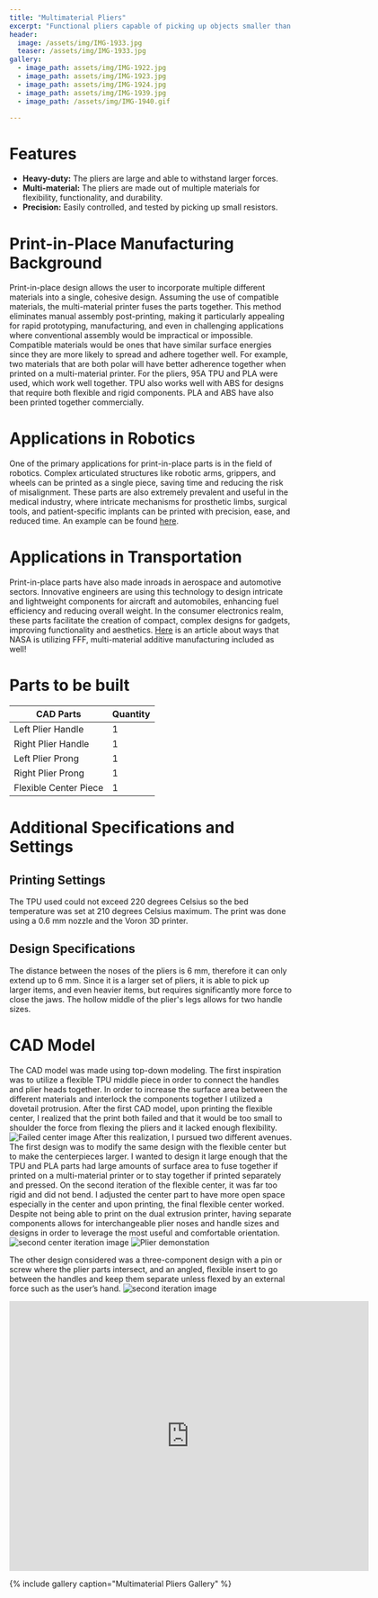 ```yaml
---
title: "Multimaterial Pliers"
excerpt: "Functional pliers capable of picking up objects smaller than 6 mm"
header:
  image: /assets/img/IMG-1933.jpg
  teaser: /assets/img/IMG-1933.jpg
gallery:
  - image_path: assets/img/IMG-1922.jpg
  - image_path: assets/img/IMG-1923.jpg
  - image_path: assets/img/IMG-1924.jpg
  - image_path: assets/img/IMG-1939.jpg
  - image_path: /assets/img/IMG-1940.gif

---
```


# Features

* **Heavy-duty:** The pliers are large and able to withstand larger forces. 
* **Multi-material:** The pliers are made out of multiple materials for flexibility, functionality, and durability.
* **Precision:** Easily controlled, and tested by picking up small resistors. 

# Print-in-Place Manufacturing Background
Print-in-place design allows the user to incorporate multiple different materials into a single, cohesive design. Assuming the use of compatible materials, the multi-material printer fuses the parts together. This method eliminates manual assembly post-printing, making it particularly appealing for rapid prototyping, manufacturing, and even in challenging applications where conventional assembly would be impractical or impossible. Compatible materials would be ones that have similar surface energies since they are more likely to spread and adhere together well. For example, two materials that are both polar will have better adherence together when printed on a multi-material printer. For the pliers, 95A TPU and PLA were used, which work well together. TPU also works well with ABS for designs that require both flexible and rigid components. PLA and ABS have also been printed together commercially. 

# Applications in Robotics
One of the primary applications for print-in-place parts is in the field of robotics. Complex articulated structures like robotic arms, grippers, and wheels can be printed as a single piece, saving time and reducing the risk of misalignment. These parts are also extremely prevalent and useful in the medical industry, where intricate mechanisms for prosthetic limbs, surgical tools, and patient-specific implants can be printed with precision, ease, and reduced time. An example can be found [here](https://ieeexplore.ieee.org/abstract/document/9068247).

# Applications in Transportation
Print-in-place parts have also made inroads in aerospace and automotive sectors. Innovative engineers are using this technology to design intricate and lightweight components for aircraft and automobiles, enhancing fuel efficiency and reducing overall weight. In the consumer electronics realm, these parts facilitate the creation of compact, complex designs for gadgets, improving functionality and aesthetics. [Here](https://www.techbriefs.com/component/content/article/tb/stories/blog/35871) is an article about ways that NASA is utilizing FFF, multi-material additive manufacturing included as well!

# Parts to be built

| CAD Parts  | Quantity  | 
| ------------- | ------------- | 
| Left Plier Handle  | 1  | 
| Right Plier Handle | 1  | 
| Left Plier Prong  | 1  | 
| Right Plier Prong  | 1  | 
| Flexible Center Piece   | 1  | 

# Additional Specifications and Settings
## Printing Settings
The TPU used could not exceed 220 degrees Celsius so the bed temperature was set at 210 degrees Celsius maximum. The print was done using a 0.6 mm nozzle and the Voron 3D printer. 
## Design Specifications
The distance between the noses of the pliers is 6 mm, therefore it can only extend up to 6 mm. Since it is a larger set of pliers, it is able to pick up larger items, and even heavier items, but requires significantly more force to close the jaws. The hollow middle of the plier's legs allows for two handle sizes.

# CAD Model
The CAD model was made using top-down modeling. The first inspiration was to utilize a flexible TPU middle piece in order to connect the handles and plier heads together. In order to increase the surface area between the different materials and interlock the components together I utilized a dovetail protrusion. After the first CAD model, upon printing the flexible center, I realized that the print both failed and that it would be too small to shoulder the force from flexing the pliers and it lacked enough flexibility. 
![Failed center image](/assets/img/IMG-1924.jpg)
After this realization, I pursued two different avenues. The first design was to modify the same design with the flexible center but to make the centerpieces larger. I wanted to design it large enough that the TPU and PLA parts had large amounts of surface area to fuse together if printed on a multi-material printer or to stay together if printed separately and pressed. On the second iteration of the flexible center, it was far too rigid and did not bend. I adjusted the center part to have more open space especially in the center and upon printing, the final flexible center worked. Despite not being able to print on the dual extrusion printer, having separate components allows for interchangeable plier noses and handle sizes and designs in order to leverage the most useful and comfortable orientation. 
![second center iteration image](/assets/img/IMG-1923.jpg)
![Plier demonstation](/assets/img/IMG_1940.gif)

The other design considered was a three-component design with a pin or screw where the plier parts intersect, and an angled, flexible insert to go between the handles and keep them separate unless flexed by an external force such as the user’s hand. 
![second iteration image](/assets/img/IMG-1939.jpg)

<iframe src="https://vanderbilt643.autodesk360.com/shares/public/SH512d4QTec90decfa6e9917c3152dfdc28b?mode=embed" width="640" height="480" allowfullscreen="true" webkitallowfullscreen="true" mozallowfullscreen="true"  frameborder="0"></iframe>


{% include gallery caption="Multimaterial Pliers Gallery" %}
